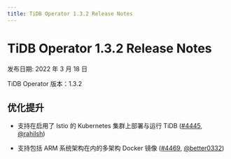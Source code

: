 ```yaml
---
title: TiDB Operator 1.3.2 Release Notes
---
```


# TiDB Operator 1.3.2 Release Notes

发布日期: 2022 年 3 月 18 日

TiDB Operator 版本：1.3.2

## 优化提升

- 支持在启用了 Istio 的 Kubernetes 集群上部署与运行 TiDB ([#4445](https://github.com/pingcap/tidb-operator/pull/4445), [@rahilsh](https://github.com/rahilsh))

- 支持包括 ARM 系统架构在内的多架构 Docker 镜像 ([#4469](https://github.com/pingcap/tidb-operator/pull/4469), [@better0332](https://github.com/better0332))
